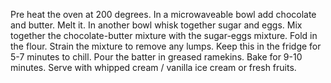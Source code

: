  Pre heat the oven at 200 degrees.
 In a microwaveable bowl add chocolate and butter. Melt it.
 In another bowl whisk together sugar and eggs.
 Mix together the chocolate-butter mixture with the sugar-eggs mixture.
 Fold in the flour.
 Strain the mixture to remove any lumps.
 Keep this in the fridge for 5-7 minutes to chill.
 Pour the batter in greased ramekins.
 Bake for 9-10 minutes.
 Serve with whipped cream / vanilla ice cream or fresh fruits.